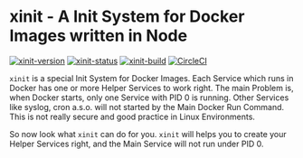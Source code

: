 # xinit - A Init System for Docker Images written in Node

[![xinit-version](https://img.shields.io/badge/Version-0.1.0-brightgreen.svg?style=flat)](https://www.npmjs.com/package/xinit/v/0.1.0)
[![xinit-status](https://img.shields.io/badge/Status-development%201-brightgreen.svg?style=flat)](https://github.com/x-company/xinit#status)
[![xinit-build](https://img.shields.io/badge/Builds-39-brightgreen.svg?style=flat)](https://github.com/x-company/xinit#status)
[![CircleCI](https://circleci.com/gh/x-company/xinit.svg?style=svg)](https://circleci.com/gh/x-company/xinit)

`xinit` is a special Init System for Docker Images. Each Service which runs in Docker has one or more Helper Services to work right. The main Problem is, when Docker starts, only one Service with PID 0 is running. Other Services like syslog, cron a.s.o. will not started by the Main Docker Run Command. This is not really secure and good practice in Linux Environments.

So now look what `xinit` can do for you. `xinit` will helps you to create your Helper Services right, and the Main Service will not run under PID 0.
